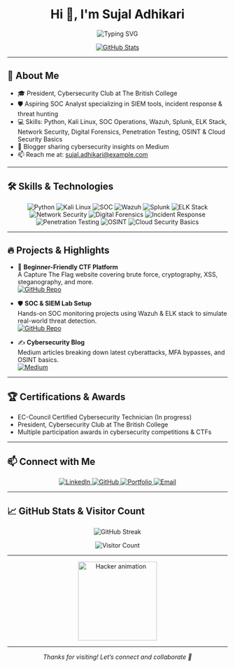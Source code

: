 <!--
  GitHub Profile README for Sujal Adhikari with animation & clean style
-->

<h1 align="center">
  Hi 👋, I'm <b>Sujal Adhikari</b>
</h1>

<p align="center">
  <!-- Animated typing effect for bio (using GitHub Actions snippet) -->
  <img src="https://readme-typing-svg.demolab.com?font=Fira+Code&size=24&duration=4000&pause=1000&color=FFFFFF&width=600&lines=Cybersecurity+%26+Digital+Forensics+Enthusiast;SOC+Analyst+in+Training;Passionate+about+Ethical+Hacking+%26+Incident+Response" alt="Typing SVG" />
</p>

<p align="center">
  <a href="https://github.com/SujalAdhikari-Hacker" target="_blank">
    <img src="https://github-readme-stats.vercel.app/api?username=SujalAdhikari-Hacker&show_icons=true&theme=dark&count_private=true&hide_title=true&hide_border=true" alt="GitHub Stats" />
  </a>
</p>

---

## 🚀 About Me

- 🎓 President, Cybersecurity Club at The British College  
- 🛡️ Aspiring SOC Analyst specializing in SIEM tools, incident response & threat hunting  
- 💻 Skills: Python, Kali Linux, SOC Operations, Wazuh, Splunk, ELK Stack, Network Security, Digital Forensics, Penetration Testing, OSINT & Cloud Security Basics  
- 📝 Blogger sharing cybersecurity insights on Medium  
- 📫 Reach me at: [sujal.adhikari@example.com](mailto:sujal.adhikari@example.com)  

---

## 🛠️ Skills & Technologies

<p align="center">
  <img src="https://img.shields.io/badge/Python-3776AB?style=for-the-badge&logo=python&logoColor=white&animation=fade" alt="Python" />
  <img src="https://img.shields.io/badge/Kali_Linux-557C94?style=for-the-badge&logo=kali-linux&logoColor=white&animation=fade" alt="Kali Linux" />
  <img src="https://img.shields.io/badge/SOC-101010?style=for-the-badge&logo=securityscorecard&logoColor=white&animation=fade" alt="SOC" />
  <img src="https://img.shields.io/badge/SIEM-Wazuh-3C8DBC?style=for-the-badge&logo=wazuh&logoColor=white&animation=fade" alt="Wazuh" />
  <img src="https://img.shields.io/badge/Splunk-DC5034?style=for-the-badge&logo=splunk&logoColor=white&animation=fade" alt="Splunk" />
  <img src="https://img.shields.io/badge/ELK_Stack-005571?style=for-the-badge&logo=elastic&logoColor=white&animation=fade" alt="ELK Stack" />
  <img src="https://img.shields.io/badge/Network_Security-0078D7?style=for-the-badge&logo=cisco&logoColor=white&animation=fade" alt="Network Security" />
  <img src="https://img.shields.io/badge/Digital_Forensics-008080?style=for-the-badge&logo=forensics&logoColor=white&animation=fade" alt="Digital Forensics" />
  <img src="https://img.shields.io/badge/Incident_Response-FF4500?style=for-the-badge&logo=incidentresponse&logoColor=white&animation=fade" alt="Incident Response" />
  <img src="https://img.shields.io/badge/Penetration_Testing-191919?style=for-the-badge&logo=penetrationtesting&logoColor=white&animation=fade" alt="Penetration Testing" />
  <img src="https://img.shields.io/badge/OSINT-4B0082?style=for-the-badge&logo=osint&logoColor=white&animation=fade" alt="OSINT" />
  <img src="https://img.shields.io/badge/Cloud_Basics-007ACC?style=for-the-badge&logo=azure&logoColor=white&animation=fade" alt="Cloud Security Basics" />
</p>

---

## 🔥 Projects & Highlights

- 🔰 **Beginner-Friendly CTF Platform**  
  A Capture The Flag website covering brute force, cryptography, XSS, steganography, and more.  
  [![GitHub Repo](https://img.shields.io/badge/View-Repo-blue?style=flat-square&logo=github)](https://github.com/SujalAdhikari-Hacker)

- 🛡️ **SOC & SIEM Lab Setup**  
  Hands-on SOC monitoring projects using Wazuh & ELK stack to simulate real-world threat detection.  
  [![GitHub Repo](https://img.shields.io/badge/View-Repo-blue?style=flat-square&logo=github)](https://github.com/SujalAdhikari-Hacker)

- ✍️ **Cybersecurity Blog**  
  Medium articles breaking down latest cyberattacks, MFA bypasses, and OSINT basics.  
  [![Medium](https://img.shields.io/badge/Read-Blog-black?style=flat-square&logo=medium)](https://medium.com/@sujaladhikari)

---

## 🏆 Certifications & Awards

- EC-Council Certified Cybersecurity Technician (In progress)  
- President, Cybersecurity Club at The British College  
- Multiple participation awards in cybersecurity competitions & CTFs  

---

## 📫 Connect with Me

<p align="center">
  <a href="https://linkedin.com/in/sujaladhikari" target="_blank" aria-label="LinkedIn">
    <img src="https://img.shields.io/badge/LinkedIn-0A66C2?style=for-the-badge&logo=linkedin&logoColor=white&animation=fade" alt="LinkedIn"/>
  </a>
  <a href="https://github.com/SujalAdhikari-Hacker" target="_blank" aria-label="GitHub">
    <img src="https://img.shields.io/badge/GitHub-181717?style=for-the-badge&logo=github&logoColor=white&animation=fade" alt="GitHub"/>
  </a>
  <a href="https://sujaladhikari149.com.np" target="_blank" aria-label="Portfolio">
    <img src="https://img.shields.io/badge/Portfolio-000000?style=for-the-badge&logo=about.me&logoColor=white&animation=fade" alt="Portfolio"/>
  </a>
  <a href="mailto:sujal.adhikari@example.com" aria-label="Email">
    <img src="https://img.shields.io/badge/Email-D14836?style=for-the-badge&logo=gmail&logoColor=white&animation=fade" alt="Email"/>
  </a>
</p>

---

## 📈 GitHub Stats & Visitor Count

<p align="center">
  <img src="https://github-readme-streak-stats.herokuapp.com/?user=SujalAdhikari-Hacker&theme=dark" alt="GitHub Streak" />
</p>

<p align="center">
  <img src="https://visitor-badge.laobi.icu/badge?page_id=SujalAdhikari-Hacker.SujalAdhikari-Hacker" alt="Visitor Count" />
</p>

---

<p align="center">
  <img src="https://media.giphy.com/media/3o7aCTfyhYawdOXcFW/giphy.gif" width="180" alt="Hacker animation"/>
</p>

---

<p align="center"><i>Thanks for visiting! Let’s connect and collaborate 🚀</i></p>
